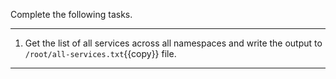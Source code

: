 Complete the following tasks.

---

1. Get the list of all services across all namespaces and write the output to `/root/all-services.txt`{{copy}} file.

---
<br/>
<br/>
